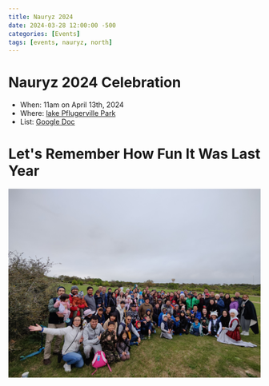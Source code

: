 ```yaml
---
title: Nauryz 2024
date: 2024-03-28 12:00:00 -500
categories: [Events]
tags: [events, nauryz, north]
---
```


# Nauryz 2024 Celebration

* When: 11am on April 13th, 2024
* Where: [lake Pflugerville Park](https://maps.app.goo.gl/TR9pjYz76nHqHR2q8)
* List: [Google Doc](https://docs.google.com/spreadsheets/u/0/d/1-XOZqNF-vQdi91Hs9Tzq_4yyQmzOf0HuP4kcDYKtc5Q/htmlview)


# Let's Remember How Fun It Was Last Year
![img-description](/images/austin_kz.jpg)